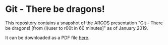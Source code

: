 # Git - There be dragons!
This repository contains a snapshot of the ARCOS presentation "Git - There be dragons! [from (l)user to r00t in 60 minutes]" as of January 2019.

It can be downloaded as a PDF file [here](https://github.com/jalopezg-uc3m/ARCOS-Git_-_There_be_dragons/raw/master/GitTalk.pdf).
